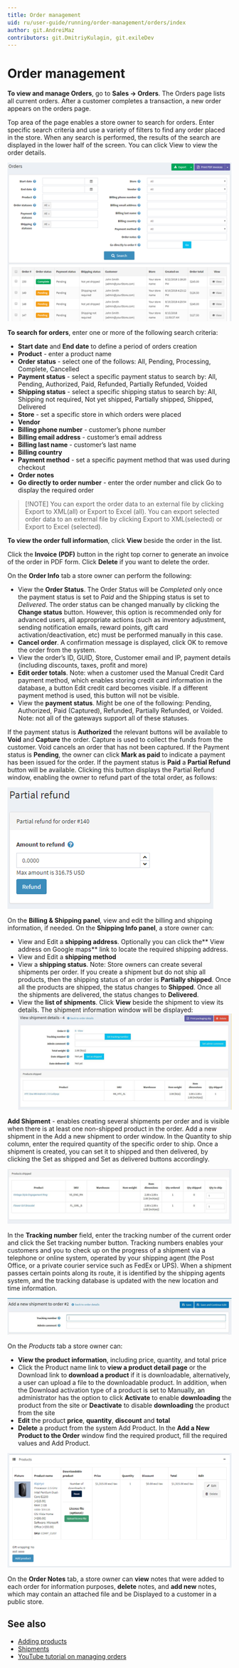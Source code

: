 ```yaml
---
title: Order management
uid: ru/user-guide/running/order-management/orders/index
author: git.AndreiMaz
contributors: git.DmitriyKulagin, git.exileDev
---
```


# Order management

**To view and manage Orders**, go to **Sales → Orders**. The Orders page lists all current orders. After a customer completes a transaction, a new order appears on the orders page.

Top area of the page enables a store owner to search for orders. Enter specific search criteria and use a variety of filters to find any order placed in the store. When any search is performed, the results of the search are displayed in the lower half of the screen.  You can click View to view the order details.

![order-list](_static/index/Admin-Order-List.png)

__To search for orders__, enter one or more of the following search criteria:

* **Start date** and **End date** to define a period of orders creation
* **Product** - enter a product name
* **Order status** - select one of the follows: All, Pending, Processing, Complete, Cancelled
* **Payment status** - select a specific payment status to search by: All, Pending, Authorized, Paid, Refunded, Partially Refunded, Voided
* **Shipping status** - select a specific shipping status to search by: All, Shipping not required, Not yet shipped, Partially shipped, Shipped, Delivered
* **Store** - set a specific store in which orders were placed
* **Vendor**
* **Billing phone number** - customer’s phone number
* **Billing email address** - customer’s email address
* **Billing last name** - customer’s last name
* **Billing country**
* **Payment method**  - set a specific payment method that was used during checkout
* **Order notes**
* **Go directly to order number** - enter the order number and click Go to display the required order

> [!NOTE] You can export the order data to an external file by clicking Export to XML(all) or Export to Excel (all). You can export selected order data to an external file by clicking Export to XML(selected) or Export to Excel (selected).

**To view the order full information**, click **View** beside the order in the list.

Click the **Invoice (PDF)** button in the right top corner to generate an invoice of the order in PDF form. Click **Delete** if you want to delete the order.

On the **Order Info** tab a store owner can perform the following:

* View the **Order Status**. The Order Status will be *Completed* only once the payment status is set to *Paid* and the Shipping status is set to *Delivered*. The order status can be changed manually by clicking the **Change status** button. However, this option is recommended only for advanced users, all appropriate actions (such as inventory adjustment, sending notification emails, reward points, gift card activation/deactivation, etc) must be performed manually in this case.
* **Cancel order**. A confirmation message is displayed, click OK to remove the order from the system.
* View the order’s ID, GUID, Store, Customer email and IP, payment details (including discounts, taxes, profit and more)
* **Edit order totals**. Note: when a customer used the Manual Credit Card payment method, which enables storing credit card information in the database, a button Edit credit card becomes visible. If a different payment method is used, this button will not be visible.
* View the **payment status**. Might be one of the following: Pending, Authorized, Paid (Captured), Refunded, Partially Refunded, or Voided. Note: not all of the gateways support all of these statuses.

If the payment status is **Authorized** the relevant buttons will be available to **Void** and **Capture** the order. Capture is used to collect the funds from the customer. Void cancels an order that has not been captured. If the Payment status is **Pending**, the owner can click **Mark as paid** to indicate a payment has been issued for the order. If the payment status is **Paid** a **Partial Refund** button will be available. Clicking this button displays the Partial Refund window, enabling the owner to refund part of the total order, as follows:

![refund](_static/index/refund.png)

On the **Billing & Shipping panel**, view and edit the billing and shipping information, if needed. On the **Shipping Info panel**, a store owner can:

* View and Edit a **shipping address**. Optionally you can click the** View address on Google maps** link to locate the required shipping address.
* View and Edit a **shipping method**
* View a **shipping status**. Note: Store owners can create several shipments per order. If you create a shipment but do not ship all products, then the shipping status of an order is **Partially shipped**. Once all the products are shipped, the status changes to **Shipped**. Once all the shipments are delivered, the status changes to **Delivered**.
* View the **list of shipments**. Click **View** beside the shipment to view its details. The shipment information window will be displayed: ![shipment-details](_static/index/shipment-details.jpeg)

**Add Shipment** - enables creating several shipments per order and is visible when there is at least one non-shipped product in the order. Add a new shipment in the Add a new shipment to order window. In the Quantity to ship column, enter the required quantity of the specific order to ship. Once a shipment is created, you can set it to shipped and then delivered, by clicking the Set as shipped and Set as delivered buttons accordingly.

![Add Shipment](_static/index/add-shipment.jpeg)

In the **Tracking number** field, enter the tracking number of the current order and click the Set tracking number button. Tracking numbers enables your customers and you to check up on the progress of a shipment via a telephone or online system, operated by your shipping agent (the Post Office, or a private courier service such as FedEx or UPS). When a shipment passes certain points along its route, it is identified by the shipping agents system, and the tracking database is updated with the new location and time information.

![Tracking number](_static/index/tracking.jpeg)

On the *Products* tab a store owner can:

* **View the product information**, including price, quantity, and total price
* Click the Product name link to **view a product detail page** or the Download link to **download a product** if it is downloadable, alternatively, a user can upload a file to the downloadable product. In addition, when the Download activation type of a product is set to Manually, an administrator has the option to click **Activate** to enable **downloading** the product from the site or **Deactivate** to disable **downloading** the product from the site
* **Edit** the product **price**, **quantity**, **discount** and **total**
* **Delete** a product from the system Add Product. In the **Add a New Product to the Order** window find the required product, fill the required values and Add Product.

![Order Products](_static/index/order-products.png)

On the **Order Notes** tab, a store owner can **view** notes that were added to each order for information purposes, **delete** notes, and **add new** notes, which may contain an attached file and be Displayed to a customer in a public store.

## See also

* [Adding products](xref:en/user-guide/running/product-management/products/adding-products/index)
* [Shipments](xref:en/user-guide/running/order-management/shipments)
* [YouTube tutorial on managing orders](https://www.youtube.com/watch?v=z6TUJOO3gVg&index=5&list=PLnL_aDfmRHwsbhj621A-RFb1KnzeFxYz4)
